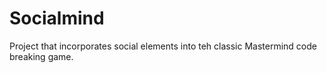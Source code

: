 # Socialmind
 Project that incorporates social elements into teh classic Mastermind code breaking game.

